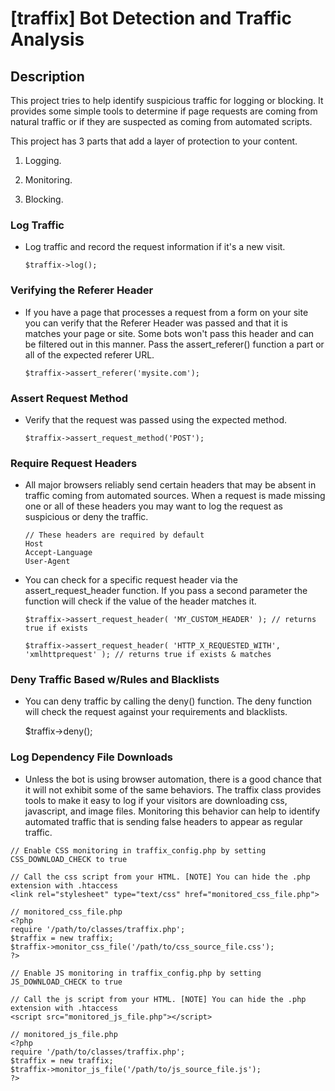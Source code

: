 [traffix] Bot Detection and Traffic Analysis
=========================================================

##  Description

This project tries to help identify suspicious traffic for logging or blocking. It provides some simple tools to determine if page requests are coming from natural traffic or if they are suspected as coming from automated scripts.

This project has 3 parts that add a layer of protection to your content.

1. Logging.

2. Monitoring.

3. Blocking.

### Log Traffic

*   Log traffic and record the request information if it's a new visit.

        $traffix->log();

### Verifying the Referer Header

*   If you have a page that processes a request from a form on your site you can verify that the Referer Header was passed and that it is matches your page or site. Some bots won't pass this header and can be filtered out in this manner. Pass the assert_referer() function a part or all of the expected referer URL.

        $traffix->assert_referer('mysite.com');

### Assert Request Method

*   Verify that the request was passed using the expected method.

        $traffix->assert_request_method('POST');

### Require Request Headers

*   All major browsers reliably send certain headers that may be absent in traffic coming from automated sources. When a request is made missing one or all of these headers you may want to log the request as suspicious or deny the traffic.

        // These headers are required by default
        Host
        Accept-Language
        User-Agent

*   You can check for a specific request header via the assert_request_header function. If you pass a second parameter the function will check if the value of the header matches it.

        $traffix->assert_request_header( 'MY_CUSTOM_HEADER' ); // returns true if exists

        $traffix->assert_request_header( 'HTTP_X_REQUESTED_WITH', 'xmlhttprequest' ); // returns true if exists & matches

### Deny Traffic Based w/Rules and Blacklists

*   You can deny traffic by calling the deny() function. The deny function will check the request against your requirements and blacklists.

	$traffix->deny();

### Log Dependency File Downloads

*   Unless the bot is using browser automation, there is a good chance that it will not exhibit some of the same behaviors. The traffix class provides tools to make it easy to log if your visitors are downloading css, javascript, and image files. Monitoring this behavior can help to identify automated traffic that is sending false headers to appear as regular traffic.
```
// Enable CSS monitoring in traffix_config.php by setting CSS_DOWNLOAD_CHECK to true

// Call the css script from your HTML. [NOTE] You can hide the .php extension with .htaccess
<link rel="stylesheet" type="text/css" href="monitored_css_file.php">

// monitored_css_file.php
<?php
require '/path/to/classes/traffix.php';
$traffix = new traffix;
$traffix->monitor_css_file('/path/to/css_source_file.css');
?>
```
```
// Enable JS monitoring in traffix_config.php by setting JS_DOWNLOAD_CHECK to true

// Call the js script from your HTML. [NOTE] You can hide the .php extension with .htaccess
<script src="monitored_js_file.php"></script>

// monitored_js_file.php
<?php
require '/path/to/classes/traffix.php';
$traffix = new traffix;
$traffix->monitor_js_file('/path/to/js_source_file.js');
?>
```

